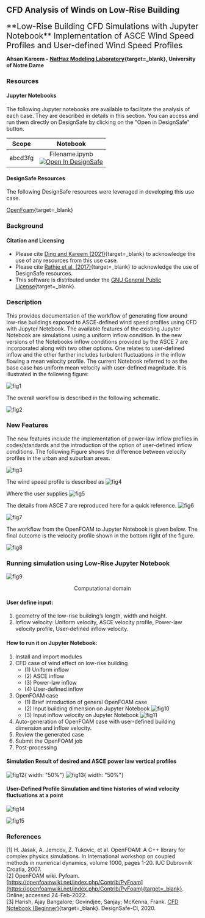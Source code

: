 ## CFD Analysis of Winds on Low-Rise Building

<span style="font-size:1.5em;">
**Low-Rise Building CFD Simulations with Jupyter Notebook**  
Implementation of ASCE Wind Speed Profiles and User-defined Wind Speed Profiles
</span>


**Ahsan Kareem - [NatHaz Modeling Laboratory](https://nathaz.nd.edu/){target=_blank}, University of Notre Dame**

### Resources
 
#### Jupyter Notebooks
The following Jupyter notebooks are available to facilitate the analysis of each case. They are described in details in this section. You can access and run them directly on DesignSafe by clicking on the "Open in DesignSafe" button.

| Scope | Notebook |
| :-------: | :---------:  |
| abcd3fg | Filename.ipynb <br> [![Open In DesignSafe](https://raw.githubusercontent.com/geoelements/LearnMPM/main/DesignSafe-Badge.svg)](https://jupyter.designsafe-ci.org/hub/user-redirect/lab/tree/CommunityData/Use%20Case%20Products/OpenFOAM/PyFoam_Jupyter/Jupyter_PyFoam.ipynb) |

#### DesignSafe Resources

The following DesignSafe resources were leveraged in developing this use case.

[OpenFoam](https://www.designsafe-ci.org/rw/workspace/#!/OpenFOAM::Simulation){target=_blank}<br/> 



### Background
#### Citation and Licensing

* Please cite [Ding and Kareem (2021)](https://tigerprints.clemson.edu/cgi/viewcontent.cgi?article=1025&context=aawe){target=_blank} to acknowledge the use of any resources from this use case.
* Please cite [Rathje et al. (2017)](https://doi.org/10.1061/(ASCE)NH.1527-6996.0000246){target=_blank} to acknowledge the use of DesignSafe resources.
* This software is distributed under the [GNU General Public License](https://www.gnu.org/licenses/gpl-3.0.html){target=_blank}.


### Description

This provides documentation of the workflow of generating flow around low-rise buildings exposed to ASCE-defined wind speed profiles using CFD with Jupyter Notebook. The available features of the existing Jupyter Notebook are simulations using a uniform inflow condition. In the new versions of the Notebooks inflow conditions provided by the ASCE 7 are incorporated along with two other options. One relates to user-defined inflow and the other further includes turbulent fluctuations in the inflow flowing a mean velocity profile.
The current Notebook referred to as the base case has uniform mean velocity with user-defined magnitude. It is illustrated in the following figure:

![fig1](img2/Picture1.png)

The overall workflow is described in the following schematic. 

![fig2](img2/Picture2.png)

### New Features
The new features include the implementation of power-law inflow profiles in codes/standards and the introduction of the option of user-defined inflow conditions. The following Figure shows the difference between velocity profiles in the urban and suburban areas.  

![fig3](img2/Picture3.png)

The wind speed profile is described as 
![fig4](img2/Picture4.png)


Where the user supplies 
![fig5](img2/Picture5.png)


The details from ASCE 7 are reproduced here for a quick reference. 
![fig6](img2/Picture6.png)

![fig7](img2/Picture7.png)

The workflow from the OpenFOAM to Jupyter Notebook is given below. The final outcome is the velocity profile shown in the bottom right of the figure.

![fig8](img2/Picture8.png)
 
### Running simulation using Low-Rise Jupyter Notebook 

![fig9](img2/Picture9.png)
<p align="center">Computational domain </p>

#### User define input: 
1.	geometry of the low-rise building’s length, width and height.
2.	Inflow velocity:
Uniform velocity,
ASCE velocity profile,
Power-law velocity profile,
User-defined inflow velocity.

#### How to run it on Jupyter Notebook:

1.	Install and import modules
2.	CFD case of wind effect on low-rise building
	* (1) Uniform inflow
	* (2) ASCE inflow
	* (3) Power-law inflow
	* (4) User-defined inflow
3.	OpenFOAM case
	* (1) Brief introduction of general OpenFOAM case
	* (2) Input building dimension on Jupyter Notebook
	![fig10](img2/Picture10.png)
	* (3) Input inflow velocity on Jupyter Notebook
	![fig11](img2/Picture11.png)
4.	Auto-generation of OpenFOAM case with user-defined building dimension and inflow velocity.
5.	Review the generated case
6.	Submit the OpenFOAM job
7.	Post-processing 

#### Simulation Result of desired and ASCE power law vertical profiles 
![fig12](img2/Picture12.png){ width: "50%"}
![fig13](img2/Picture13.png){ width: "50%"}

#### User-Defined Profile Simulation and time histories of wind velocity fluctuations at a point
![fig14](img2/Picture14.png)

![fig15](img2/Picture15.png)

### References
[1] H. Jasak, A. Jemcov, Z. Tukovic, et al. OpenFOAM: A C++ library for complex physics simulations. In International workshop on coupled methods in numerical dynamics, volume 1000, pages 1-20. IUC Dubrovnik Croatia, 2007.<br />
[2] OpenFOAM wiki. Pyfoam. [https://openfoamwiki.net/index.php/Contrib/PyFoam](https://openfoamwiki.net/index.php/Contrib/PyFoam){target=_blank}. Online; accessed 24-Feb-2022.<br />
[3] Harish, Ajay Bangalore; Govindjee, Sanjay; McKenna, Frank. [CFD Notebook (Beginner)](https://www.designsafe-ci.org/data/browser/public/designsafe.storage.published/PRJ-2915){target=_blank}. DesignSafe-CI, 2020. <br />
